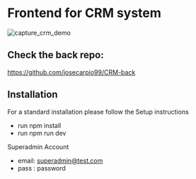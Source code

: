 # Frontend for CRM system
![capture_crm_demo](https://github.com/user-attachments/assets/2413a660-bed6-4e27-a3cb-ebee650b3911)

## Check the back repo:
https://github.com/josecarpio99/CRM-back

## Installation

For a standard installation please follow the Setup instructions
- run npm install
- run npm run dev

Superadmin Account
- email: superadmin@test.com
- pass : password
